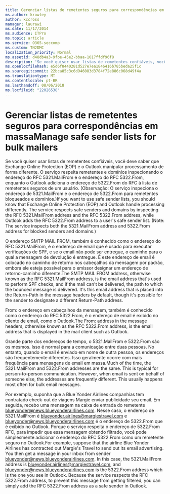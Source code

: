 ```yaml
---
title: Gerenciar listas de remetentes seguros para correspondências em massa
ms.author: krowley
author: kccross
manager: laurawi
ms.date: 11/17/2014
ms.audience: ITPro
ms.topic: article
ms.service: O365-seccomp
ms.custom: TN2DMC
localization_priority: Normal
ms.assetid: d48db4a3-9fbe-45e2-bbaa-1017ffdf96f8
description: 'Se você quiser usar listas de remetentes confiáveis, você deve saber que Exchange Online Protection (EOP) e o Outlook manipular processamento de forma diferente. O serviço respeita remetentes e domínios inspecionando o endereço do RFC 5321.MailFrom e o endereço do RFC 5322.From, enquanto o Outlook adiciona o endereço de 5322.From do RFC à lista de remetentes seguros de um usuário. (Observação: O serviço inspeciona o endereço de 5321.MailFrom e o endereço de 5322.From para remetentes bloqueados e domínios.)'
ms.openlocfilehash: e5d6f8440281d527e7ea1846416b785beda25f1c
ms.sourcegitcommit: 22bca85c3c6d946083d3784f72e886c068d49f4a
ms.translationtype: MT
ms.contentlocale: pt-BR
ms.lasthandoff: 08/06/2018
ms.locfileid: "22026538"
---
```

# <a name="manage-safe-sender-lists-for-bulk-mailers"></a><span data-ttu-id="19124-105">Gerenciar listas de remetentes seguros para correspondências em massa</span><span class="sxs-lookup"><span data-stu-id="19124-105">Manage safe sender lists for bulk mailers</span></span>

<span data-ttu-id="19124-p102">Se você quiser usar listas de remetentes confiáveis, você deve saber que Exchange Online Protection (EOP) e o Outlook manipular processamento de forma diferente. O serviço respeita remetentes e domínios inspecionando o endereço do RFC 5321.MailFrom e o endereço do RFC 5322.From, enquanto o Outlook adiciona o endereço de 5322.From do RFC à lista de remetentes seguros de um usuário. (Observação: O serviço inspeciona o endereço de 5321.MailFrom e o endereço de 5322.From para remetentes bloqueados e domínios.)</span><span class="sxs-lookup"><span data-stu-id="19124-p102">If you want to use safe sender lists, you should know that Exchange Online Protection (EOP) and Outlook handle processing differently. The service respects safe senders and domains by inspecting the RFC 5321.MailFrom address and the RFC 5322.From address, while Outlook adds the RFC 5322.From address to a user's safe sender list. (Note: The service inspects both the 5321.MailFrom address and 5322.From address for blocked senders and domains.)</span></span>
  
<span data-ttu-id="19124-p103">O endereço SMTP MAIL FROM, também é conhecido como o endereço do RFC 5321.MailFrom, é o endereço de email que é usado para executar verificações de SPF, e se o email não pode ser entregue, o caminho para o qual a mensagem de devolução é entregue. É este endereço de email é colocado no caminho de retorno nos cabeçalhos da mensagem por padrão, embora ele esteja possível para o emissor designar um endereço de retorno-caminho diferente.</span><span class="sxs-lookup"><span data-stu-id="19124-p103">The SMTP MAIL FROM address, otherwise known as the RFC 5321.MailFrom address, is the email address that's used to perform SPF checks, and if the mail can't be delivered, the path to which the bounced message is delivered. It's this email address that is placed into the Return-Path in the message headers by default, though it's possible for the sender to designate a different Return-Path address.</span></span>
  
<span data-ttu-id="19124-111">From: o endereço em cabeçalhos da mensagem, também é conhecido como o endereço do RFC 5322.From, é o endereço de email é exibido no cliente de email, como o Outlook.</span><span class="sxs-lookup"><span data-stu-id="19124-111">The From: address in the message headers, otherwise known as the RFC 5322.From address, is the email address that is displayed in the mail client such as Outlook.</span></span>
  
<span data-ttu-id="19124-p104">Grande parte dos endereços de tempo, o 5321.MailFrom e 5322.From são os mesmos. Isso é normal para a comunicação entre duas pessoas. No entanto, quando o email é enviado em nome de outra pessoa, os endereços são frequentemente diferentes. Isso geralmente ocorre com mais frequência para mensagens de email em massa.</span><span class="sxs-lookup"><span data-stu-id="19124-p104">Much of the time, the 5321.MailFrom and 5322.From addresses are the same. This is typical for person-to-person communication. However, when email is sent on behalf of someone else, the addresses are frequently different. This usually happens most often for bulk email messages.</span></span>
  
<span data-ttu-id="19124-p105">Por exemplo, suponha que a Blue Yonder Airlines companhias tem contratado check-out de viagens Margie enviar publicidade seu email. Em seguida, recebo uma mensagem na caixa de entrada do remetente blueyonder@news.blueyonderairlines.com. Nesse caso, o endereço de 5321.MailFrom é blueyonder.airlines@margiestravel.com e blueyonder@news.blueyonderairlines.com é o endereço de 5322.From que é exibido no Outlook. Porque o serviço respeita o endereço de 5322.From RFC, para impedir que essa mensagem obtendo filtrado, você pode simplesmente adicionar o endereço do RFC 5322.From como um remetente seguro no Outlook.</span><span class="sxs-lookup"><span data-stu-id="19124-p105">For example, suppose that the airline Blue Yonder Airlines has contracted out Margie's Travel to send out its email advertising. You then get a message in your inbox from sender blueyonder@news.blueyonderairlines.com. In this case, the 5321.MailFrom address is blueyonder.airlines@margiestravel.com, and blueyonder@news.blueyonderairlines.com is the 5322.From address which is the one you see in Outlook. Because the service respects the RFC 5322.From address, to prevent this message from getting filtered, you can simply add the RFC 5322.From address as a safe sender in Outlook.</span></span>
  

